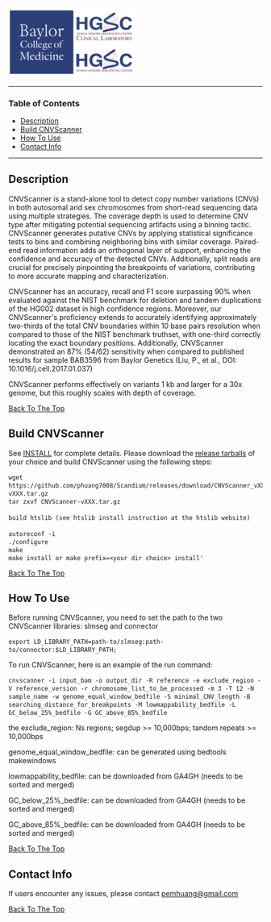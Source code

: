 <img src="images/BCM-HGSC-Logo.png" width=250>

---

### Table of Contents

- [Description](#description)
- [Build CNVScanner](#build-cnvscanner)
- [How To Use](#how-to-use)
- [Contact Info](#Contact-Info)

---

## Description

CNVScanner is a stand-alone tool to detect copy number variations (CNVs) in both autosomal and sex chromosomes from short-read sequencing data using multiple strategies. The coverage depth is used to determine CNV type after mitigating potential sequencing artifacts using a binning tactic. CNVScanner generates putative CNVs by applying statistical significance tests to bins and combining neighboring bins with similar coverage. Paired-end read information adds an orthogonal layer of support, enhancing the confidence and accuracy of the detected CNVs. Additionally, split reads are crucial for precisely pinpointing the breakpoints of variations, contributing to more accurate mapping and characterization.

CNVScanner has an accuracy, recall and F1 score surpassing 90% when evaluated against the NIST benchmark for deletion and tandem duplications of the HG002 dataset in high confidence regions. Moreover, our CNVScanner's proficiency extends to accurately identifying approximately two-thirds of the total CNV boundaries within 10 base pairs resolution when compared to those of the NIST benchmark truthset, with one-third correctly locating the exact boundary positions. Additionally, CNVScanner demonstrated an 87% (54/62) sensitivity when compared to published results for sample BAB3596 from Baylor Genetics (Liu, P., et al., DOI: 10.1016/j.cell.2017.01.037)

CNVScanner performs  effectively on variants 1 kb and larger for a 30x genome, but this roughly scales with depth of coverage. 

[Back To The Top](#Table-of-Contents)

## Build CNVScanner

See [INSTALL](INSTALL) for complete details. Please download the [release tarballs](https://github.com/phuang7008/CNVScanner/releases) of your choice and build CNVScanner using the following steps:

    wget https://github.com/phuang7008/Scandium/releases/download/CNVScanner_vXXX/CNVScanner-vXXX.tar.gz
    tar zxvf CNVScanner-vXXX.tar.gz 

    build htslib (see htslib install instruction at the htslib website)
    
    autoreconf -i
    ./configure
    make
    make install or make prefix=<your dir choice> install'

[Back To The Top](#Table-of-Contents)

## How To Use

Before running CNVScanner, you need to set the path to the two CNVScanner libraries: slmseg and connector

    export LD_LIBRARY_PATH=path-to/slmseg:path-to/connector:$LD_LIBRARY_PATH;

To run CNVScanner, here is an example of the run command: 

    cnvscanner -i input_bam -o output_dir -R reference -e exclude_region -V reference_version -r chromosome_list_to_be_processed -m 3 -T 12 -N sample_name -w genome_equal_window_bedfile -S minimal_CNV_length -B searching_distance_for_breakpoints -M lowmappability_bedfile -L GC_below_25%_bedfile -G GC_above_85%_bedfile

the exclude_region: Ns regions; segdup >= 10,000bps; tandom repeats >= 10,000bps

genome_equal_window_bedfile: can be generated using bedtools makewindows

lowmappability_bedfile: can be downloaded from GA4GH (needs to be sorted and merged)

GC_below_25%_bedfile: can be downloaded from GA4GH   (needs to be sorted and merged)

GC_above_85%_bedfile: can be downloaded from GA4GH   (needs to be sorted and merged)

[Back To The Top](#Table-of-Contents)

## Contact Info

If users encounter any issues, please contact pemhuang@gmail.com

[Back To The Top](#Table-of-Contents)
